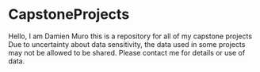 # CapstoneProjects
Hello, I am Damien Muro this is a repository for all of my capstone projects
Due to uncertainty about data sensitivity, the data used in some projects may not be allowed to be shared. Please contact me for details or use of data.
